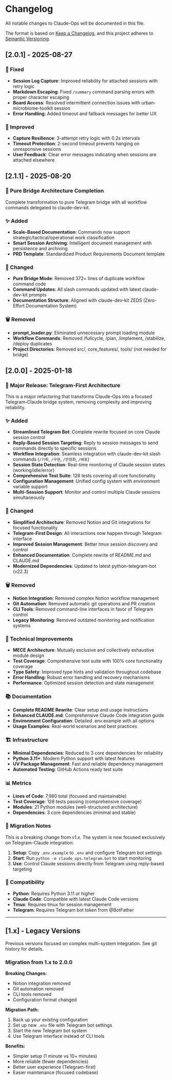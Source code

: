 # Changelog

All notable changes to Claude-Ops will be documented in this file.

The format is based on [Keep a Changelog](https://keepachangelog.com/en/1.0.0/),
and this project adheres to [Semantic Versioning](https://semver.org/spec/v2.0.0.html).

## [2.0.1] - 2025-08-27

### 🐛 Fixed
- **Session Log Capture**: Improved reliability for attached sessions with retry logic
- **Markdown Escaping**: Fixed `/summary` command parsing errors with proper character escaping
- **Board Access**: Resolved intermittent connection issues with urban-microbiome-toolkit session
- **Error Handling**: Added timeout and fallback messages for better UX

### 🔧 Improved
- **Capture Resilience**: 3-attempt retry logic with 0.2s intervals
- **Timeout Protection**: 2-second timeout prevents hanging on unresponsive sessions
- **User Feedback**: Clear error messages indicating when sessions are attached elsewhere

## [2.1.1] - 2025-08-20

### 🚀 Pure Bridge Architecture Completion

Complete transformation to pure Telegram bridge with all workflow commands delegated to claude-dev-kit.

### ✨ Added
- **Scale-Based Documentation**: Commands now support strategic/tactical/operational work classification
- **Smart Session Archiving**: Intelligent document management with persistence and archiving
- **PRD Template**: Standardized Product Requirements Document template

### 🔄 Changed
- **Pure Bridge Mode**: Removed 372+ lines of duplicate workflow command code
- **Command Updates**: All slash commands updated with latest claude-dev-kit prompts
- **Documentation Structure**: Aligned with claude-dev-kit ZEDS (Zero-Effort Documentation System)

### 🗑️ Removed
- **prompt_loader.py**: Eliminated unnecessary prompt loading module
- **Workflow Commands**: Removed /fullcycle, /plan, /implement, /stabilize, /deploy duplicates
- **Project Directories**: Removed src/, core_features/, tools/ (not needed for bridge)

## [2.0.0] - 2025-01-18

### 🎯 Major Release: Telegram-First Architecture

This is a major refactoring that transforms Claude-Ops into a focused Telegram-Claude bridge system, removing complexity and improving reliability.

### ✨ Added
- **Streamlined Telegram Bot**: Complete rewrite focused on core Claude session control
- **Reply-Based Session Targeting**: Reply to session messages to send commands directly to specific sessions
- **Workflow Integration**: Seamless integration with claude-dev-kit slash commands (`/기획`, `/구현`, `/안정화`, `/배포`)
- **Session State Detection**: Real-time monitoring of Claude session states (working/idle/error)
- **Comprehensive Test Suite**: 128 tests covering all core functionality
- **Configuration Management**: Unified config system with environment variable support
- **Multi-Session Support**: Monitor and control multiple Claude sessions simultaneously

### 🔄 Changed
- **Simplified Architecture**: Removed Notion and Git integrations for focused functionality
- **Telegram-First Design**: All interactions now happen through Telegram interface
- **Improved Session Management**: Better tmux session discovery and control
- **Enhanced Documentation**: Complete rewrite of README.md and CLAUDE.md
- **Modernized Dependencies**: Updated to latest python-telegram-bot (v22.3)

### 🗑️ Removed
- **Notion Integration**: Removed complex Notion workflow management
- **Git Automation**: Removed automatic git operations and PR creation
- **CLI Tools**: Removed command-line interfaces in favor of Telegram control
- **Legacy Monitoring**: Removed outdated monitoring and notification systems

### 🔧 Technical Improvements
- **MECE Architecture**: Mutually exclusive and collectively exhaustive module design
- **Test Coverage**: Comprehensive test suite with 100% core functionality coverage
- **Type Safety**: Improved type hints and validation throughout codebase
- **Error Handling**: Robust error handling and recovery mechanisms
- **Performance**: Optimized session detection and state management

### 📚 Documentation
- **Complete README Rewrite**: Clear setup and usage instructions
- **Enhanced CLAUDE.md**: Comprehensive Claude Code integration guide
- **Environment Configuration**: Detailed .env.example with all options
- **Usage Examples**: Real-world scenarios and best practices

### 🏗️ Infrastructure
- **Minimal Dependencies**: Reduced to 3 core dependencies for reliability
- **Python 3.11+**: Modern Python support with latest features
- **UV Package Management**: Fast and reliable dependency management
- **Automated Testing**: GitHub Actions ready test suite

### 📊 Metrics
- **Lines of Code**: 7,980 total (focused and maintainable)
- **Test Coverage**: 128 tests passing (comprehensive coverage)
- **Modules**: 21 Python modules (well-structured architecture)
- **Dependencies**: 3 core dependencies (minimal and stable)

### 🎉 Migration Notes
This is a breaking change from v1.x. The system is now focused exclusively on Telegram-Claude integration:

1. **Setup**: Copy `.env.example` to `.env` and configure Telegram bot settings
2. **Start**: Run `python -m claude_ops.telegram.bot` to start monitoring
3. **Use**: Control Claude sessions directly from Telegram using reply-based targeting

### 🔗 Compatibility
- **Python**: Requires Python 3.11 or higher
- **Claude Code**: Compatible with latest Claude Code versions
- **Tmux**: Requires tmux for session management
- **Telegram**: Requires Telegram bot token from @BotFather

---

## [1.x] - Legacy Versions

Previous versions focused on complex multi-system integration. See git history for details.

### Migration from 1.x to 2.0.0

**Breaking Changes:**
- Notion integration removed
- Git automation removed
- CLI tools removed
- Configuration format changed

**Migration Path:**
1. Back up your existing configuration
2. Set up new `.env` file with Telegram bot settings
3. Start the new Telegram bot system
4. Use Telegram interface instead of CLI tools

**Benefits:**
- Simpler setup (1 minute vs 10+ minutes)
- More reliable (fewer dependencies)
- Better user experience (Telegram-first)
- Easier maintenance (focused codebase)